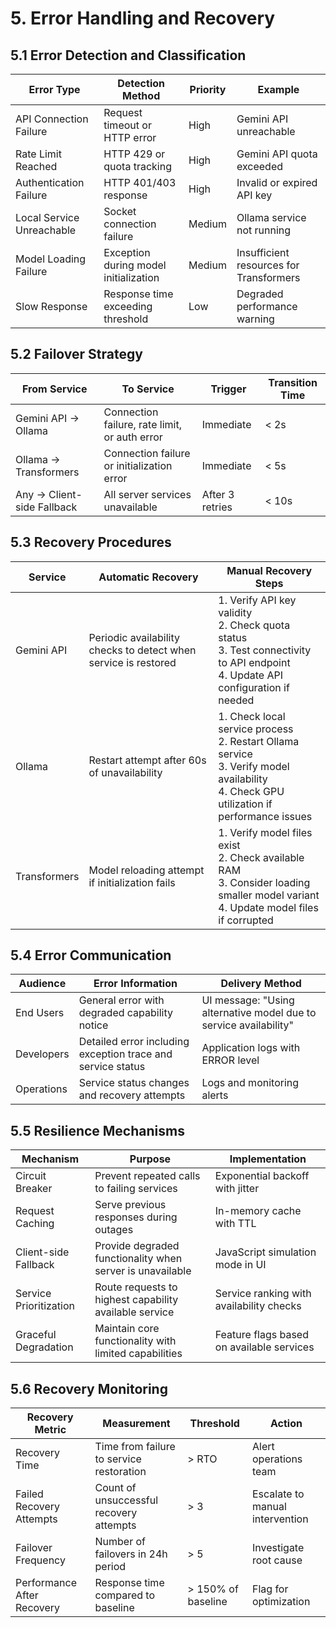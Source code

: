 # 5. Error Handling and Recovery

## 5.1 Error Detection and Classification

| Error Type                | Detection Method                      | Priority | Example                                 |
|---------------------------|---------------------------------------|----------|-----------------------------------------|
| API Connection Failure    | Request timeout or HTTP error         | High     | Gemini API unreachable                  |
| Rate Limit Reached        | HTTP 429 or quota tracking            | High     | Gemini API quota exceeded               |
| Authentication Failure    | HTTP 401/403 response                 | High     | Invalid or expired API key              |
| Local Service Unreachable | Socket connection failure             | Medium   | Ollama service not running              |
| Model Loading Failure     | Exception during model initialization | Medium   | Insufficient resources for Transformers |
| Slow Response             | Response time exceeding threshold     | Low      | Degraded performance warning            |

## 5.2 Failover Strategy

| From Service               | To Service                                    | Trigger         | Transition Time |
|----------------------------|-----------------------------------------------|-----------------|-----------------|
| Gemini API → Ollama        | Connection failure, rate limit, or auth error | Immediate       | < 2s            |
| Ollama → Transformers      | Connection failure or initialization error    | Immediate       | < 5s            |
| Any → Client-side Fallback | All server services unavailable               | After 3 retries | < 10s           |

## 5.3 Recovery Procedures

| Service      | Automatic Recovery                                              | Manual Recovery Steps                                                                                                                         |
|--------------|-----------------------------------------------------------------|-----------------------------------------------------------------------------------------------------------------------------------------------|
| Gemini API   | Periodic availability checks to detect when service is restored | 1. Verify API key validity<br>2. Check quota status<br>3. Test connectivity to API endpoint<br>4. Update API configuration if needed          |
| Ollama       | Restart attempt after 60s of unavailability                     | 1. Check local service process<br>2. Restart Ollama service<br>3. Verify model availability<br>4. Check GPU utilization if performance issues |
| Transformers | Model reloading attempt if initialization fails                 | 1. Verify model files exist<br>2. Check available RAM<br>3. Consider loading smaller model variant<br>4. Update model files if corrupted      |

## 5.4 Error Communication

| Audience   | Error Information                                           | Delivery Method                                                   |
|------------|-------------------------------------------------------------|-------------------------------------------------------------------|
| End Users  | General error with degraded capability notice               | UI message: "Using alternative model due to service availability" |
| Developers | Detailed error including exception trace and service status | Application logs with ERROR level                                 |
| Operations | Service status changes and recovery attempts                | Logs and monitoring alerts                                        |

## 5.5 Resilience Mechanisms

| Mechanism              | Purpose                                                   | Implementation                            |
|------------------------|-----------------------------------------------------------|-------------------------------------------|
| Circuit Breaker        | Prevent repeated calls to failing services                | Exponential backoff with jitter           |
| Request Caching        | Serve previous responses during outages                   | In-memory cache with TTL                  |
| Client-side Fallback   | Provide degraded functionality when server is unavailable | JavaScript simulation mode in UI          |
| Service Prioritization | Route requests to highest capability available service    | Service ranking with availability checks  |
| Graceful Degradation   | Maintain core functionality with limited capabilities     | Feature flags based on available services |

## 5.6 Recovery Monitoring

| Recovery Metric            | Measurement                              | Threshold          | Action                          |
|----------------------------|------------------------------------------|--------------------|---------------------------------|
| Recovery Time              | Time from failure to service restoration | > RTO              | Alert operations team           |
| Failed Recovery Attempts   | Count of unsuccessful recovery attempts  | > 3                | Escalate to manual intervention |
| Failover Frequency         | Number of failovers in 24h period        | > 5                | Investigate root cause          |
| Performance After Recovery | Response time compared to baseline       | > 150% of baseline | Flag for optimization           |